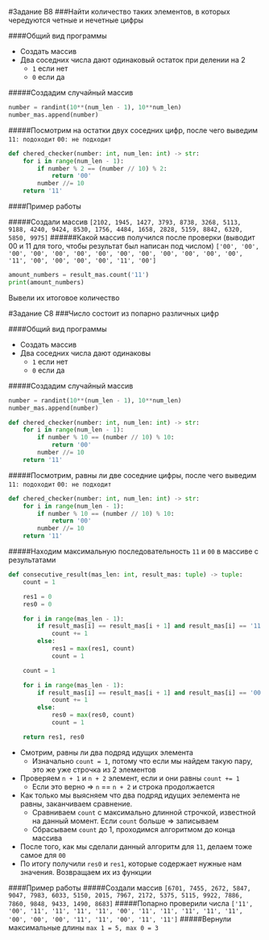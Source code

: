 #Задание B8
###Найти количество таких элементов, в которых чередуются четные и нечетные цифры

####Общий вид программы
* Создать массив
* Два соседних числа дают одинаковый остаток при делении на 2
    * `1` если нет
    * `0` если да

#####Создадим случайный массив
```py
number = randint(10**(num_len - 1), 10**num_len)
number_mas.append(number)
```

#####Посмотрим на остатки двух соседних цифр, после чего выведим `11: подоходит` `00: не подходит`
```py
def chered_checker(number: int, num_len: int) -> str:
    for i in range(num_len - 1):
        if number % 2 == (number // 10) % 2:
            return '00'
        number //= 10
    return '11'
```

####Пример работы

#####Создали массив
`[2102, 1945, 1427, 3793, 8738, 3268, 5113, 9188, 4240, 9424, 8530, 1756, 4484, 1658, 2828, 5159, 8842, 6320, 5850, 9975]`
######Какой массив получился после проверки (выводит 00 и 11 для того, чтобы результат был написан под числом)
`['00', '00', '00', '00', '00', '00', '00', '00', '00', '00', '00', '00', '00', '11', '00', '00', '00', '00', '11', '00']`

```py
amount_numbers = result_mas.count('11')
print(amount_numbers)
```
Вывели их итоговое количество


#Задание C8
###Число состоит из попарно различных цифр

####Общий вид программы
* Создать массив
* Два соседних числа дают одинаковы
    * `1` если нет
    * `0` если да

#####Создадим случайный массив
```py
number = randint(10**(num_len - 1), 10**num_len)
number_mas.append(number)
```

```py
def chered_checker(number: int, num_len: int) -> str:
    for i in range(num_len - 1):
        if number % 10 == (number // 10) % 10:
            return '00'
        number //= 10
    return '11'
```

#####Посмотрим, равны ли две соседние цифры, после чего выведим `11: подоходит` `00: не подходит`
```py
def chered_checker(number: int, num_len: int) -> str:
    for i in range(num_len - 1):
        if number % 10 == (number // 10) % 10:
            return '00'
        number //= 10
    return '11'
```

#####Находим максимальную последовательность `11` и `00` в массиве с результатами
```py
def consecutive_result(mas_len: int, result_mas: tuple) -> tuple:
    count = 1

    res1 = 0
    res0 = 0

    for i in range(mas_len - 1):
        if result_mas[i] == result_mas[i + 1] and result_mas[i] == '11':
            count += 1
        else:
            res1 = max(res1, count)
            count = 1

    count = 1

    for i in range(mas_len - 1):
        if result_mas[i] == result_mas[i + 1] and result_mas[i] == '00':
            count += 1
        else:
            res0 = max(res0, count)
            count = 1

    return res1, res0
```
* Смотрим, равны ли два подряд идущих элемента
    * Изначально `count = 1`, потому что если мы найдем такую пару, это же уже строчка из 2 элементов
* Проверяем `n + 1` и `n + 2` элемент, если и они равны `count += 1`
    * Если это верно => `n` == `n + 2` и строка продолжается
* Как только мы выясняем что два подряд идущих эелемента не равны, заканчиваем сравнение.
    * Сравниваем `count` с максимально длинной строчкой, известной на данный момент. Если `count` больше => записываем
    * Сбрасываем `count` до 1, проходимся алгоритмом до конца массива
* После того, как мы сделали данный алгоритм для `11`, делаем тоже самое для `00`
* По итогу получили `res0` и `res1`, которые содержает нужные нам значения. Возвращаем их из функции

####Пример работы
#####Создали массив 
`[6701, 7455, 2672, 5847, 9047, 7983, 6033, 5150, 2015, 7967, 2172, 5375, 5115, 9922, 7886, 7860, 9848, 9433, 1490, 8683]`
#####Попарно проверили числа
`['11', '00', '11', '11', '11', '11', '00', '11', '11', '11', '11', '11', '00', '00', '00', '11', '11', '00', '11', '11']`
#####Вернули максимальные длины
`max 1 = 5, max 0 = 3`